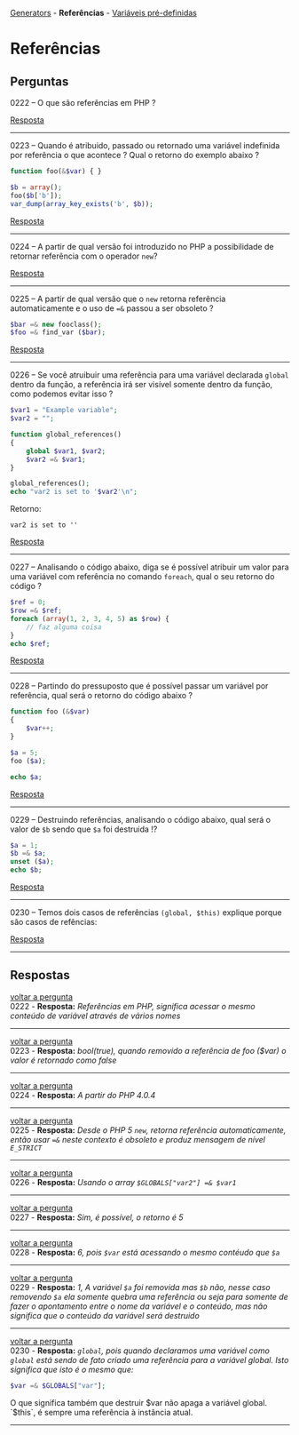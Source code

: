 [Generators]( ) - **Referências** - [Variáveis pré-definidas]( )


Referências
===========

Perguntas
---------

<a name="back0222">0222</a> – O que são referências em PHP ?

<a href="#0222">Resposta</a>
***


<a name="back0223">0223</a> – Quando é atribuido, passado ou retornado uma variável indefinida por referência o que acontece ? 
Qual o retorno do exemplo abaixo ?

```php
function foo(&$var) { }

$b = array();
foo($b['b']);
var_dump(array_key_exists('b', $b));
```

<a href="#0223">Resposta</a>
***


<a name="back0224">0224</a> – A partir de qual versão foi introduzido no PHP a possibilidade de retornar referência com o operador `new`?

<a href="#0224">Resposta</a>
***


<a name="back0225">0225</a> – A partir de qual versão que o `new` retorna referência automaticamente e o uso de `=&` passou a ser obsoleto ?

```php
$bar =& new fooclass();
$foo =& find_var ($bar);
```

<a href="#0225">Resposta</a>
***


<a name="back0226">0226</a> – Se você atruibuir uma referência para uma variável declarada `global` dentro da função, a 
referência irá ser visível somente dentro da função, como podemos evitar isso ?

```php
$var1 = "Example variable";
$var2 = "";

function global_references()
{
    global $var1, $var2;
    $var2 =& $var1;
}

global_references();
echo "var2 is set to '$var2'\n";
```

Retorno:

    var2 is set to ''

<a href="#0226">Resposta</a>
***


<a name="back0227">0227</a> – Analisando o código abaixo, diga se é possível atribuir um valor para uma variável com referência 
no comando `foreach`, qual o seu retorno do código ?

```php
$ref = 0;
$row =& $ref;
foreach (array(1, 2, 3, 4, 5) as $row) {
    // faz alguma coisa
}
echo $ref;
```

<a href="#0227">Resposta</a>
***


<a name="back0228">0228</a> – Partindo do pressuposto que é possível passar um variável por referência, qual será o retorno do 
código abaixo ?

```php
function foo (&$var)
{
    $var++;
}

$a = 5;
foo ($a);

echo $a;
```

<a href="#0228">Resposta</a>
***


<a name="back0229">0229</a> – Destruindo referências, analisando o código abaixo, qual será o valor de `$b` sendo que `$a` foi destruida !?

```php
$a = 1;
$b =& $a;
unset ($a);
echo $b;
```

<a href="#0229">Resposta</a>
***


<a name="back0230">0230</a> – Temos dois casos de referências `(global, $this)` explique porque são casos de refências:

<a href="#0230">Resposta</a>
***



Respostas
---------

<a href="#back0222">voltar a pergunta</a><br/>
<a name="0222">0222</a> - **Resposta:** _Referências em PHP, significa acessar o mesmo conteúdo de variável através de vários nomes_

***


<a href="#back0223">voltar a pergunta</a><br/>
<a name="0223">0223</a> - **Resposta:** _bool(true), quando removido a referência de foo ($var) o valor é retornado como false_

***


<a href="#back0224">voltar a pergunta</a><br/>
<a name="0224">0224</a> - **Resposta:** _A partir do PHP 4.0.4_

***


<a href="#back0225">voltar a pergunta</a><br/>
<a name="0225">0225</a> - **Resposta:** _Desde o PHP 5 `new`, retorna referência automaticamente, então  usar `=&` neste contexto 
é obsoleto e produz mensagem de nível `E_STRICT`_

***


<a href="#back0226">voltar a pergunta</a><br/>
<a name="0226">0226</a> - **Resposta:** _Usando o array `$GLOBALS["var2"] =& $var1`_

***


<a href="#back0227">voltar a pergunta</a><br/>
<a name="0227">0227</a> - **Resposta:** _Sim, é possível, o retorno é 5_

***


<a href="#back0228">voltar a pergunta</a><br/>
<a name="0228">0228</a> - **Resposta:** _6, pois `$var` está acessando o mesmo contéudo que `$a`_

***


<a href="#back0229">voltar a pergunta</a><br/>
<a name="0229">0229</a> - **Resposta:** _1, A variável `$a` foi removida mas `$b` não, nesse caso removendo `$a` ela somente 
quebra uma referência ou seja para somente de fazer o apontamento entre o nome da variável e o conteúdo, mas não significa que o 
conteúdo da variável será destruido_

***


<a href="#back0230">voltar a pergunta</a><br/>
<a name="0230">0230</a> - **Resposta:** _`global`, pois quando declaramos uma variável como `global` está sendo de fato criado 
uma referência para a variável global. Isto significa que isto é o mesmo que:_

```php
$var =& $GLOBALS["var"];
```

O que significa também que destruir $var não apaga a variável global.
`$this`, é sempre uma referência à instância atual.

***



